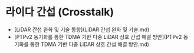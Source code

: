 # 라이다 간섭 (Crosstalk)
- [LiDAR 간섭 완화 및 기술 동향](LiDAR 간섭 완화 및 기술.md)
- [PTPv2 동기화를 통한 TDMA 기반 다중 LiDAR 상호 간섭 해결 방안](PTPv2 동기화를 통한 TDMA 기반 다중 LiDAR 상호 간섭 해결 방안.md)

